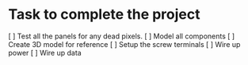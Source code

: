 # Task to complete the project

[ ] Test all the panels for any dead pixels.
[ ] Model all components
[ ] Create 3D model for reference
[ ] Setup the screw terminals
[ ] Wire up power
[ ] Wire up data
 